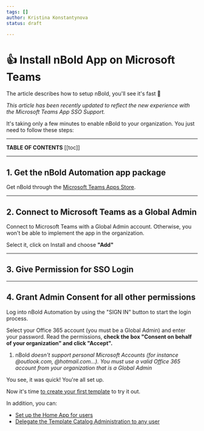 ```yaml
---
tags: []
author: Kristina Konstantynova
status: draft

---
```

# 👍 Install nBold App on Microsoft Teams

The article describes how to setup nBold, you'll see it's fast 🚀

_This article has been recently updated to reflect the new experience with the Microsoft Teams App SSO Support._

It's taking only a few minutes to enable nBold to your organization. You just need to follow these steps:

***

**TABLE OF CONTENTS** \[\[toc\]\]

***

## 1. Get the nBold Automation app package

Get nBold through the [Microsoft Teams Apps Store](https://teams.microsoft.com/l/app/589748de-ec98-4616-9063-e91c629bd1a4?source=store-copy-link).

***

## 2. Connect to Microsoft Teams as a Global Admin

Connect to Microsoft Teams with a Global Admin account. Otherwise, you won't be able to implement the app in the organization.

Select it, click on Install and choose **"Add"**

***

## 3. Give Permission for SSO Login

***

## 4. Grant Admin Consent for all other permissions

Log into nBold Automation by using the "SIGN IN" button to start the login process.

Select your Office 365 account (you must be a Global Admin) and enter your password. Read the permissions, **check the box "Consent on behalf of your organization" and click "Accept".**

1. nBold _doesn't support personal Microsoft Accounts (for instance @outlook.com, @hotmail.com...). You must use a valid Office 365 account from your organization that is a Global Admin_

You see, it was quick! You're all set up.

Now it's time [to create your first template](https://help.salestim.com/en/articles/3387488-create-a-new-microsoft-teams-template) to try it out.

In addition, you can:

* [Set up the Home App for users](https://help.salestim.com/en/articles/3507463-set-up-the-home-page-optional)
* [Delegate the Template Catalog Administration to any user](https://help.salestim.com/en/articles/4859635-catalog-manager-admin-role)